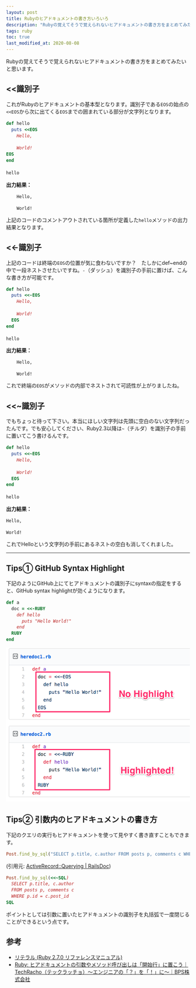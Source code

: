 ```yaml
---
layout: post
title: Rubyのヒアドキュメントの書き方いろいろ
description: "Rubyの覚えてそうで覚えられないヒアドキュメントの書き方をまとめてみたいと思います。 <<識別子 これがRubyのヒアドキュメントの基本型となります。識別子であるEOSの始点の<<EOSから次に出てくるEOSまでの囲まれている部分が文字列となります。"
tags: ruby
toc: true
last_modified_at: 2020-08-08
---
```


Rubyの覚えてそうで覚えられないヒアドキュメントの書き方をまとめてみたいと思います。

## \<\<識別子

これがRubyのヒアドキュメントの基本型となります。識別子である`EOS`の始点の`<<EOS`から次に出てくる`EOS`までの囲まれている部分が文字列となります。

```rb
def hello
  puts <<EOS
    Hello,

    World!
EOS
end

hello
```

**出力結果：**

```
    Hello,

    World!
```

上記のコードのコメントアウトされている箇所が定義した`hello`メソッドの出力結果となります。

## \<\<-識別子

上記のコードは終端の`EOS`の位置が気に食わないですか？　たしかにdef~endの中で一段ネストさせたいですね。`-`（ダッシュ）を識別子の手前に置けば、こんな書き方が可能です。

```rb
def hello
  puts <<-EOS
    Hello,

    World!
  EOS
end

hello
```

**出力結果：**

```
    Hello,

    World!
```

これで終端の`EOS`がメソッドの内部でネストされて可読性が上がりましたね。

## \<\<~識別子

でもちょっと待って下さい。本当にほしい文字列は先頭に空白のない文字列だったんです。でも安心してください、Ruby2.3以降は`~`（チルダ）を識別子の手前に置いてこう書けるんです。

```rb
def hello
  puts <<~EOS
    Hello,

    World!
  EOS
end

hello
```

**出力結果：**

```
Hello,

World!
```

これでHelloという文字列の手前にあるネストの空白も消してくれました。

---

## Tips① GitHub Syntax Highlight

下記のようにGitHub上にてヒアドキュメントの識別子にsyntaxの指定をすると、GitHub syntax highlightが効くようになります。

```rb
def a
  doc = <<-RUBY
    def hello
      puts "Hello World!"
    end
  RUBY
end
```

![heredoc](/images/posts/heredoc_rb.png)

## Tips② 引数内のヒアドキュメントの書き方

下記のクエリの実行もヒアドキュメントを使って見やすく書き直すこともできます。


```rb
Post.find_by_sql("SELECT p.title, c.author FROM posts p, comments c WHERE p.id = c.post_id")
```

(引用元: [ActiveRecord::Querying \| RailsDoc](https://railsdoc.github.io/classes/ActiveRecord/Querying.html#method-i-find_by_sql))


```rb
Post.find_by_sql(<<~SQL)
  SELECT p.title, c.author
  FROM posts p, comments c
  WHERE p.id = c.post_id
SQL
```

ポイントとしては引数に置いたヒアドキュメントの識別子を丸括弧で一度閉じることができるという点です。

## 参考

- [リテラル (Ruby 2.7.0 リファレンスマニュアル)](https://docs.ruby-lang.org/ja/latest/doc/spec=2fliteral.html#here)
- [Ruby: ヒアドキュメントの引数やメソッド呼び出しは「開始行」に置こう｜TechRacho（テックラッチョ）〜エンジニアの「？」を「！」に〜｜BPS株式会社](https://techracho.bpsinc.jp/hachi8833/2019_05_30/74930)
